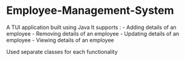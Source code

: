 # Employee-Management-System

A TUI application built using Java 
It supports : 
      - Adding details of an employee
      - Removing details of an employee
      - Updating details of an employee
      - Viewing details of an employee
      
Used separate classes for each functionality
